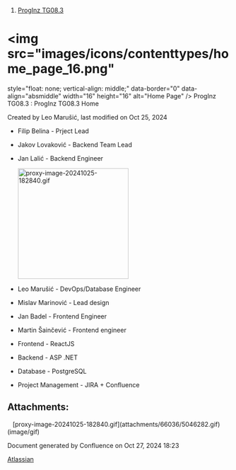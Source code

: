 <div id="page">

<div id="main" class="aui-page-panel">

<div id="main-header">

<div id="breadcrumb-section">

1.  [ProgInz TG08.3](index.html)

</div>

# <img src="images/icons/contenttypes/home_page_16.png"
style="float: none; vertical-align: middle;" data-border="0"
data-align="absmiddle" width="16" height="16" alt="Home Page" /> <span id="title-text"> ProgInz TG08.3 : ProgInz TG08.3 Home </span>

</div>

<div id="content" class="view">

<div class="page-metadata">

Created by <span class="author"> Leo Marušić</span>, last modified on
Oct 25, 2024

</div>

<div id="main-content" class="wiki-content group">

- Filip Belina - Prject Lead

- Jakov Lovaković - Backend Team Lead

- Jan Lalić - Backend Engineer

  <span class="confluence-embedded-file-wrapper image-right-wrap-wrapper confluence-embedded-manual-size"><img src="attachments/66036/5046282.gif?width=250"
  class="confluence-embedded-image image-wrap-right" loading="lazy"
  data-image-src="attachments/66036/5046282.gif" data-height="235"
  data-width="250" data-unresolved-comment-count="0"
  data-linked-resource-id="5046282" data-linked-resource-version="1"
  data-linked-resource-type="attachment"
  data-linked-resource-default-alias="proxy-image-20241025-182840.gif"
  data-base-url="https://gumenepatkice.atlassian.net/wiki"
  data-linked-resource-content-type="image/gif"
  data-linked-resource-container-id="66036"
  data-linked-resource-container-version="3"
  data-media-id="9a6ce6ee-79cc-4e76-be09-62983f8783a1"
  data-media-type="file" width="250"
  alt="proxy-image-20241025-182840.gif" /></span>

- Leo Marušić - DevOps/Database Engineer

- Mislav Marinović - Lead design

- Jan Badel - Frontend Engineer

- Martin Šainčević - Frontend engineer

<!-- -->

- Frontend - ReactJS

- Backend - ASP .NET

- Database - PostgreSQL

- Project Management - JIRA + Confluence

</div>

<div class="pageSection group">

<div class="pageSectionHeader">

## Attachments:

</div>

<div class="greybox" align="left">

<img src="images/icons/bullet_blue.gif" width="8" height="8" />
[proxy-image-20241025-182840.gif](attachments/66036/5046282.gif)
(image/gif)  

</div>

</div>

</div>

</div>

<div id="footer" role="contentinfo">

<div class="section footer-body">

Document generated by Confluence on Oct 27, 2024 18:23

<div id="footer-logo">

[Atlassian](http://www.atlassian.com/)

</div>

</div>

</div>

</div>
